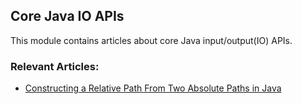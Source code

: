 ## Core Java IO APIs

This module contains articles about core Java input/output(IO) APIs.

### Relevant Articles:
- [Constructing a Relative Path From Two Absolute Paths in Java](https://www.baeldung.com/java-relative-path-absolute)
